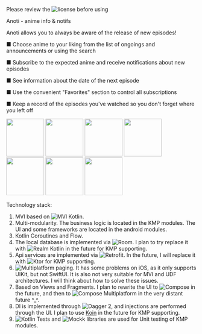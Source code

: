 Please review the ![license](https://github.com/aykme/Anoti/blob/develop/LICENSE) before using

Anoti - anime info & notifs

Anoti allows you to always be aware of the release of new episodes!

■ Choose anime to your liking from the list of ongoings and announcements or using the search

■ Subscribe to the expected anime and receive notifications about new episodes

■ See information about the date of the next episode

■ Use the convenient "Favorites" section to control all subscriptions

■ Keep a record of the episodes you've watched so you don't forget where you left off

<img src="https://github.com/user-attachments/assets/dee9275c-b37f-40d3-b33a-25f3e9d4fc22" width="100" />
<img src="https://github.com/user-attachments/assets/4955a06c-0280-4702-8047-296f0200e184" width="100" />
<img src="https://github.com/user-attachments/assets/853345b7-2704-48e8-9ebb-8a2b42ee0ee9" width="100" />
<img src="https://github.com/user-attachments/assets/4b0b5168-42ee-45b3-b1cf-4be5ad3f9d71" width="100" />
<img src="https://github.com/user-attachments/assets/c5ac4d40-e5be-4172-92b4-c1f721001e04" width="100" />
<img src="https://github.com/user-attachments/assets/889e4b8e-c06a-43e9-b446-02880dfe3ca7" width="100" />
<img src="https://github.com/user-attachments/assets/b2d04efd-141d-4ac7-bc4a-5285abaf2612" width="100" />

Technology stack:
1. MVI based on ![MVI Kotlin](https://github.com/arkivanov/MVIKotlin).
2. Multi-modularity. The business logic is located in the KMP modules. The UI and some frameworks are located in the android modules.
3. Kotlin Coroutines and Flow.
4. The local database is implemented via ![Room](https://developer.android.com/training/data-storage/room). I plan to try replace it with ![Realm Kotlin](https://github.com/realm/realm-kotlin) in the future for KMP supporting.
5. Api services are implemented via ![Retrofit](https://github.com/square/retrofit). In the future, I will replace it with ![Ktor](https://github.com/ktorio/ktor) for KMP supporting.
6. ![Multiplatform paging](https://github.com/cashapp/multiplatform-paging). It has some problems on iOS, as it only supports UIKit, but not SwiftUI. It is also not very suitable for MVI and UDF architectures. I will think about how to solve these issues.
7. Based on Views and Fragments. I plan to rewrite the UI to ![Compose](https://developer.android.com/compose) in the future, and then to ![Compose Multiplatform](https://www.jetbrains.com/compose-multiplatform) in the very distant future ^_^.
8. DI is implemented through ![Dagger 2](https://github.com/google/dagger), and injections are performed through the UI. I plan to use [Koin](https://github.com/InsertKoinIO/koin) in the future for KMP supporting.
9. ![Kotlin Tests](https://kotlinlang.org/api/core/kotlin-test) and ![Mockk](https://github.com/mockk/mockk) libraries are used for Unit testing of KMP modules.
